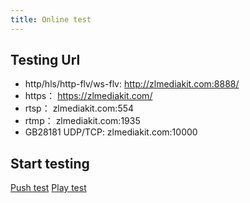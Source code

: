 ```yaml
---
title: Online test
---
```

## Testing Url
- http/hls/http-flv/ws-flv: http://zlmediakit.com:8888/
- https： https://zlmediakit.com/
- rtsp： zlmediakit.com:554
- rtmp： zlmediakit.com:1935
- GB28181 UDP/TCP: zlmediakit.com:10000

## Start testing
[Push test](../../guide/media_server/push_test.md)
[Play test](../../guide/media_server/play_url_rules.md)
